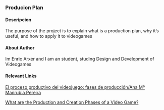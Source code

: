 ### Producion Plan

#### Descripcion
The purpose of the project is to explain what is a production plan, why it’s useful, and how to apply it to videogames

#### About Author
Im Enric Arxer and I am an student, studing Design and Development of Videogames

#### Relevant Links

<a  href="https://revistas.ucm.es/index.php/HICS/article/view/45178">El proceso productivo del videojuego: fases de producción/Ana Mª Manrubia Pereira

<a  href="[https://revistas.ucm.es/index.php/HICS/article/view/45178](https://starloopstudios.com/what-are-the-production-and-creation-phases-of-a-video-game](https://starloopstudios.com/what-are-the-production-and-creation-phases-of-a-video-game/)">What are the Production and Creation Phases of a Video Game?
